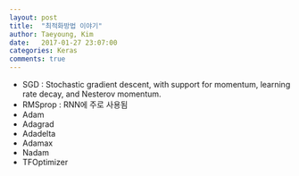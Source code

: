 ```yaml
---
layout: post
title:  "최적화방법 이야기"
author: Taeyoung, Kim
date:   2017-01-27 23:07:00
categories: Keras
comments: true
---
```

* SGD : Stochastic gradient descent, with support for momentum, learning rate decay, and Nesterov momentum.
* RMSprop : RNN에 주로 사용됨
* Adam
* Adagrad
* Adadelta
* Adamax
* Nadam
* TFOptimizer


```python

```
